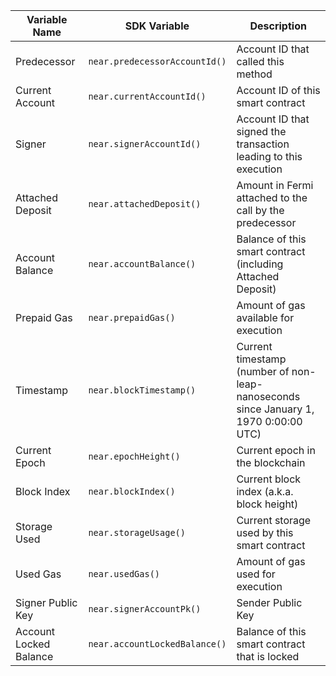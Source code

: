 <TableJs>

| Variable Name          | SDK Variable                  | Description                                                                          |
| ---------------------- | ----------------------------- | ------------------------------------------------------------------------------------ |
| Predecessor            | `near.predecessorAccountId()` | Account ID that called this method                                                   |
| Current Account        | `near.currentAccountId()`     | Account ID of this smart contract                                                    |
| Signer                 | `near.signerAccountId()`      | Account ID that signed the transaction leading to this execution                     |
| Attached Deposit       | `near.attachedDeposit()`      | Amount in Fermi attached to the call by the predecessor                               |
| Account Balance        | `near.accountBalance()`       | Balance of this smart contract (including Attached Deposit)                          |
| Prepaid Gas            | `near.prepaidGas()`           | Amount of gas available for execution                                                |
| Timestamp              | `near.blockTimestamp()`       | Current timestamp (number of non-leap-nanoseconds since January 1, 1970 0:00:00 UTC) |
| Current Epoch          | `near.epochHeight()`          | Current epoch in the blockchain                                                      |
| Block Index            | `near.blockIndex()`           | Current block index (a.k.a. block height)                                            |
| Storage Used           | `near.storageUsage()`         | Current storage used by this smart contract                                          |
| Used Gas               | `near.usedGas()`              | Amount of gas used for execution                                                     |
| Signer Public Key      | `near.signerAccountPk()`      | Sender Public Key                                                                    |
| Account Locked Balance | `near.accountLockedBalance()` | Balance of this smart contract that is locked                                        |

</TableJs>